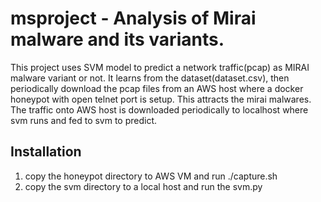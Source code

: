 # msproject - Analysis of Mirai malware and its variants.

This project uses SVM model to predict a network traffic(pcap) as MIRAI malware variant or not.
It learns from the dataset(dataset.csv), then periodically download the pcap files from an AWS host where a docker honeypot with open telnet port is setup. This attracts the mirai malwares. The traffic onto AWS host is downloaded periodically to localhost where svm runs and fed to svm to predict.

Installation
-----------
1. copy the honeypot directory to AWS VM and run ./capture.sh
2. copy the svm directory to a local host and run the svm.py

